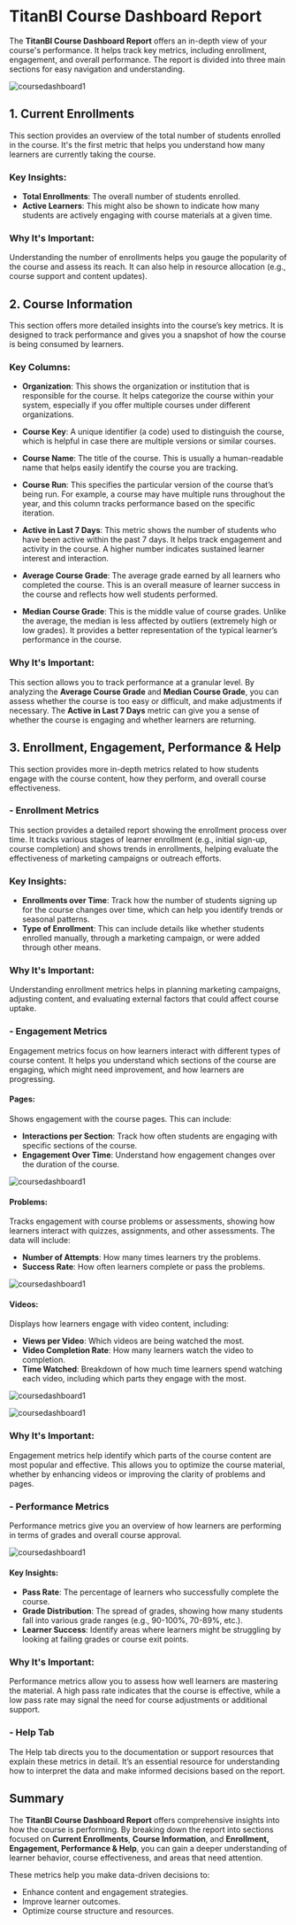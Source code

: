 # TitanBI Course Dashboard Report

The **TitanBI Course Dashboard Report** offers an in-depth view of your course's performance. It helps track key metrics, including enrollment, engagement, and overall performance. The report is divided into three main sections for easy navigation and understanding.

![coursedashboard1](../images/demo1.png)

## 1. Current Enrollments
This section provides an overview of the total number of students enrolled in the course. It's the first metric that helps you understand how many learners are currently taking the course. 

### Key Insights:
- **Total Enrollments**: The overall number of students enrolled.
- **Active Learners**: This might also be shown to indicate how many students are actively engaging with course materials at a given time.

### Why It's Important:
Understanding the number of enrollments helps you gauge the popularity of the course and assess its reach. It can also help in resource allocation (e.g., course support and content updates).

## 2. Course Information
This section offers more detailed insights into the course’s key metrics. It is designed to track performance and gives you a snapshot of how the course is being consumed by learners.

### Key Columns:
- **Organization**: This shows the organization or institution that is responsible for the course. It helps categorize the course within your system, especially if you offer multiple courses under different organizations.
  
- **Course Key**: A unique identifier (a code) used to distinguish the course, which is helpful in case there are multiple versions or similar courses.

- **Course Name**: The title of the course. This is usually a human-readable name that helps easily identify the course you are tracking.

- **Course Run**: This specifies the particular version of the course that’s being run. For example, a course may have multiple runs throughout the year, and this column tracks performance based on the specific iteration.

- **Active in Last 7 Days**: This metric shows the number of students who have been active within the past 7 days. It helps track engagement and activity in the course. A higher number indicates sustained learner interest and interaction.

- **Average Course Grade**: The average grade earned by all learners who completed the course. This is an overall measure of learner success in the course and reflects how well students performed.

- **Median Course Grade**: This is the middle value of course grades. Unlike the average, the median is less affected by outliers (extremely high or low grades). It provides a better representation of the typical learner’s performance in the course.

### Why It's Important:
This section allows you to track performance at a granular level. By analyzing the **Average Course Grade** and **Median Course Grade**, you can assess whether the course is too easy or difficult, and make adjustments if necessary. The **Active in Last 7 Days** metric can give you a sense of whether the course is engaging and whether learners are returning.

## 3. Enrollment, Engagement, Performance & Help

This section provides more in-depth metrics related to how students engage with the course content, how they perform, and overall course effectiveness.

### - **Enrollment Metrics**
This section provides a detailed report showing the enrollment process over time. It tracks various stages of learner enrollment (e.g., initial sign-up, course completion) and shows trends in enrollments, helping evaluate the effectiveness of marketing campaigns or outreach efforts.

### Key Insights:
- **Enrollments over Time**: Track how the number of students signing up for the course changes over time, which can help you identify trends or seasonal patterns.
- **Type of Enrollment**: This can include details like whether students enrolled manually, through a marketing campaign, or were added through other means.

### Why It's Important:
Understanding enrollment metrics helps in planning marketing campaigns, adjusting content, and evaluating external factors that could affect course uptake.

### - **Engagement Metrics**
Engagement metrics focus on how learners interact with different types of course content. It helps you understand which sections of the course are engaging, which might need improvement, and how learners are progressing.

#### **Pages**:
Shows engagement with the course pages. This can include:
- **Interactions per Section**: Track how often students are engaging with specific sections of the course.
- **Engagement Over Time**: Understand how engagement changes over the duration of the course.

![coursedashboard1](../images/pagecoursedashboard.png)


#### **Problems**:
Tracks engagement with course problems or assessments, showing how learners interact with quizzes, assignments, and other assessments. The data will include:
- **Number of Attempts**: How many times learners try the problems.
- **Success Rate**: How often learners complete or pass the problems.

![coursedashboard1](../images/problemcourse.png)


#### **Videos**:
Displays how learners engage with video content, including:
- **Views per Video**: Which videos are being watched the most.
- **Video Completion Rate**: How many learners watch the video to completion.
- **Time Watched**: Breakdown of how much time learners spend watching each video, including which parts they engage with the most.

![coursedashboard1](../images/vidio1.png)

![coursedashboard1](../images/vidio2.png.png)


### Why It's Important:
Engagement metrics help identify which parts of the course content are most popular and effective. This allows you to optimize the course material, whether by enhancing videos or improving the clarity of problems and pages.

### - **Performance Metrics**
Performance metrics give you an overview of how learners are performing in terms of grades and overall course approval.

![coursedashboard1](../images/performance.png)


#### Key Insights:
- **Pass Rate**: The percentage of learners who successfully complete the course.
- **Grade Distribution**: The spread of grades, showing how many students fall into various grade ranges (e.g., 90-100%, 70-89%, etc.).
- **Learner Success**: Identify areas where learners might be struggling by looking at failing grades or course exit points.

### Why It's Important:
Performance metrics allow you to assess how well learners are mastering the material. A high pass rate indicates that the course is effective, while a low pass rate may signal the need for course adjustments or additional support.

### - **Help Tab**
The Help tab directs you to the documentation or support resources that explain these metrics in detail. It’s an essential resource for understanding how to interpret the data and make informed decisions based on the report.

## Summary
The **TitanBI Course Dashboard Report** offers comprehensive insights into how the course is performing. By breaking down the report into sections focused on **Current Enrollments**, **Course Information**, and **Enrollment, Engagement, Performance & Help**, you can gain a deeper understanding of learner behavior, course effectiveness, and areas that need attention. 

These metrics help you make data-driven decisions to:
- Enhance content and engagement strategies.
- Improve learner outcomes.
- Optimize course structure and resources.